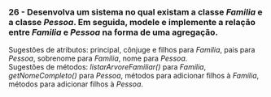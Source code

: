 ### 26 - Desenvolva um sistema no qual existam a classe *Familia* e a classe *Pessoa*. Em seguida, modele e implemente a relação entre *Familia* e *Pessoa* na forma de uma agregação.
Sugestões de atributos: principal, cônjuge e filhos para *Familia*, pais para *Pessoa*, sobrenome para *Familia*, nome para *Pessoa*.  
Sugestões de métodos: *listarArvoreFamiliar()* para *Familia*, *getNomeCompleto()* para *Pessoa*, métodos para adicionar filhos à *Familia*, métodos para adicionar filhos à *Pessoa*.